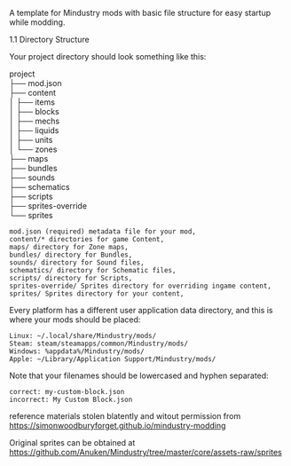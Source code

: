 A template for Mindustry mods with basic file structure for easy startup while modding.


1.1 Directory Structure

Your project directory should look something like this:

project  
├── mod.json  
├── content  
│   ├── items  
│   ├── blocks  
│   ├── mechs  
│   ├── liquids  
│   ├── units  
│   └── zones  
├── maps  
├── bundles  
├── sounds  
├── schematics  
├── scripts  
├── sprites-override  
└── sprites  

    mod.json (required) metadata file for your mod,
    content/* directories for game Content,
    maps/ directory for Zone maps,
    bundles/ directory for Bundles,
    sounds/ directory for Sound files,
    schematics/ directory for Schematic files,
    scripts/ directory for Scripts,
    sprites-override/ Sprites directory for overriding ingame content,
    sprites/ Sprites directory for your content,

Every platform has a different user application data directory, and this is where your mods should be placed:

    Linux: ~/.local/share/Mindustry/mods/
    Steam: steam/steamapps/common/Mindustry/mods/
    Windows: %appdata%/Mindustry/mods/
    Apple: ~/Library/Application Support/Mindustry/mods/

Note that your filenames should be lowercased and hyphen separated:

    correct: my-custom-block.json
    incorrect: My Custom Block.json



reference materials stolen blatently and witout permission from https://simonwoodburyforget.github.io/mindustry-modding

Original sprites can be obtained at https://github.com/Anuken/Mindustry/tree/master/core/assets-raw/sprites

